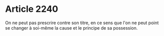# Article 2240

On ne peut pas prescrire contre son titre, en ce sens que l'on ne peut point se changer à soi-même la cause et le principe de sa possession.